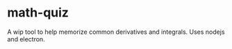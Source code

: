 # math-quiz
A wip tool to help memorize common derivatives and integrals.
Uses nodejs and electron.
